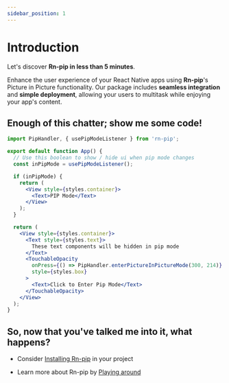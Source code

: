 ```yaml
---
sidebar_position: 1
---
```


# Introduction

Let's discover **Rn-pip in less than 5 minutes**.

Enhance the user experience of your React Native apps using **Rn-pip**'s Picture in Picture functionality.
Our package includes **seamless integration** and **simple deployment**, allowing your users to multitask while enjoying your app's content.

<!-- ## Motivation -->

## Enough of this chatter; show me some code!

```jsx title="/src/components/PipCode.jsx"
import PipHandler, { usePipModeListener } from 'rn-pip';

export default function App() {
  // Use this boolean to show / hide ui when pip mode changes
  const inPipMode = usePipModeListener();

  if (inPipMode) {
    return (
      <View style={styles.container}>
        <Text>PIP Mode</Text>
      </View>
    );
  }

  return (
    <View style={styles.container}>
      <Text style={styles.text}>
        These text components will be hidden in pip mode
      </Text>
      <TouchableOpacity
        onPress={() => PipHandler.enterPictureInPictureMode(300, 214)}
        style={styles.box}
      >
        <Text>Click to Enter Pip Mode</Text>
      </TouchableOpacity>
    </View>
  );
}
```

## So, now that you've talked me into it, what happens?

- Consider [Installing Rn-pip](/docs/getting-started/installation) in your project

- Learn more about Rn-pip by [Playing around](/docs/getting-started/playground)
